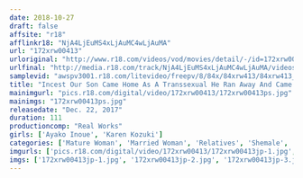 ```yaml
---
date: 2018-10-27
draft: false
affsite: "r18"
afflinkr18: "NjA4LjEuMS4xLjAuMC4wLjAuMA"
url: "172xrw00413"
urloriginal: "http://www.r18.com/videos/vod/movies/detail/-/id=172xrw00413"
urlfinal: "http://media.r18.com/track/NjA4LjEuMS4xLjAuMC4wLjAuMA/videos/vod/movies/detail/-/id=172xrw00413"
samplevid: "awspv3001.r18.com/litevideo/freepv/8/84x/84xrw413/84xrw413_dmb_w.mp4"
title: "Incest Our Son Came Home As A Transsexual He Ran Away And Came Back Transformed As A Transsexual, What Must His Mother Think... Ayako Inoue & Karen Kozuki"
mainimgurl: "pics.r18.com/digital/video/172xrw00413/172xrw00413ps.jpg"
mainimgs: "172xrw00413ps.jpg"
releasedate: "Dec. 22, 2017"
duration: 111
productioncomp: "Real Works"
girls: ['Ayako Inoue', 'Karen Kozuki']
categories: ['Mature Woman', 'Married Woman', 'Relatives', 'Shemale', 'Creampie', 'Huge Dick - Large Dick', 'Anal Sex', 'Hi-Def']
imgurls: ['pics.r18.com/digital/video/172xrw00413/172xrw00413jp-1.jpg', 'pics.r18.com/digital/video/172xrw00413/172xrw00413jp-2.jpg', 'pics.r18.com/digital/video/172xrw00413/172xrw00413jp-3.jpg', 'pics.r18.com/digital/video/172xrw00413/172xrw00413jp-4.jpg', 'pics.r18.com/digital/video/172xrw00413/172xrw00413jp-5.jpg', 'pics.r18.com/digital/video/172xrw00413/172xrw00413jp-6.jpg', 'pics.r18.com/digital/video/172xrw00413/172xrw00413jp-7.jpg', 'pics.r18.com/digital/video/172xrw00413/172xrw00413jp-8.jpg', 'pics.r18.com/digital/video/172xrw00413/172xrw00413jp-9.jpg', 'pics.r18.com/digital/video/172xrw00413/172xrw00413jp-10.jpg', 'pics.r18.com/digital/video/172xrw00413/172xrw00413jp-11.jpg', 'pics.r18.com/digital/video/172xrw00413/172xrw00413jp-12.jpg', 'pics.r18.com/digital/video/172xrw00413/172xrw00413jp-13.jpg', 'pics.r18.com/digital/video/172xrw00413/172xrw00413jp-14.jpg', 'pics.r18.com/digital/video/172xrw00413/172xrw00413jp-15.jpg', 'pics.r18.com/digital/video/172xrw00413/172xrw00413jp-16.jpg', 'pics.r18.com/digital/video/172xrw00413/172xrw00413jp-17.jpg', 'pics.r18.com/digital/video/172xrw00413/172xrw00413jp-18.jpg', 'pics.r18.com/digital/video/172xrw00413/172xrw00413jp-19.jpg', 'pics.r18.com/digital/video/172xrw00413/172xrw00413jp-20.jpg']
imgs: ['172xrw00413jp-1.jpg', '172xrw00413jp-2.jpg', '172xrw00413jp-3.jpg', '172xrw00413jp-4.jpg', '172xrw00413jp-5.jpg', '172xrw00413jp-6.jpg', '172xrw00413jp-7.jpg', '172xrw00413jp-8.jpg', '172xrw00413jp-9.jpg', '172xrw00413jp-10.jpg', '172xrw00413jp-11.jpg', '172xrw00413jp-12.jpg', '172xrw00413jp-13.jpg', '172xrw00413jp-14.jpg', '172xrw00413jp-15.jpg', '172xrw00413jp-16.jpg', '172xrw00413jp-17.jpg', '172xrw00413jp-18.jpg', '172xrw00413jp-19.jpg', '172xrw00413jp-20.jpg']
---
```

